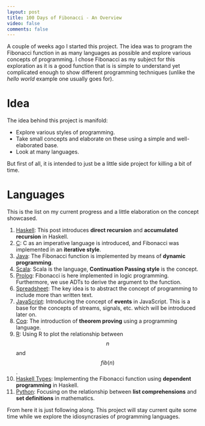 ```yaml
---
layout: post
title: 100 Days of Fibonacci - An Overview
video: false
comments: false
---
```


A couple of weeks ago I started this project. The idea was to program
the Fibonacci function in as many languages as possible
and explore various concepts of
programming. I chose Fibonacci as my subject for this exploration as
it is a good function that is is simple to understand yet complicated
enough to show different programming techniques (unlike the _hello world_
example one usually goes for).

# Idea
The idea behind this project is manifold:

* Explore various styles of programming.
* Take small concepts and elaborate on these using a simple
  and well-elaborated base.
* Look at many languages.

But first of all, it is intended to just be a little side project
for killing a bit of time.

# Languages
This is the list on my current progress and a little elaboration on
the concept showcased.

1.  [Haskell](http://buchi.dk/blog/100-days-of-fibonacci-day-0-haskell/):
    This post introduces __direct recursion__ and __accumulated recursion__
    in Haskell.
2.  [C](http://buchi.dk/blog/100-days-of-fibonacci-day-1-c/):
    C as an imperative language is introduced, and Fibonacci was implemented
    in an __iterative style__.
3.  [Java](http://buchi.dk/blog/100-days-of-fibonacci-day-2-java/):
    The Fibonacci function is implemented by means of
    __dynamic programming__.
4.  [Scala](http://buchi.dk/blog/100-days-of-fibonacci-day-3-scala/):
    Scala is the language, __Continuation Passing style__ is the concept.
5.  [Prolog](http://buchi.dk/blog/100-days-of-fibonacci-day-4-prolog/):
    Fibonacci is here implemented in logic programming. Furthermore, we use
    ADTs to derive the argument to the function.
6.  [Spreadsheet](http://buchi.dk/blog/100-days-of-fibonacci-day-5-spreadsheet/):
    The key idea is to abstract the concept of programming to include more
    than written text.
7.  [JavaScript](http://buchi.dk/blog/100-days-of-fibonacci-day-6-javascript/):
    Introducing the concept of __events__ in JavaScript. This is a base for
    the concepts of streams, signals, etc. which will be introduced later on.
8.  [Coq](/blog/100-days-of-fibonacci-day-7-coq/):
    The introduction of __theorem proving__ using a programming language.
9.  [R](/blog/100-days-of-fibonacci-day-8-r/): Using R to plot the
    relationship between $$n$$ and $$fib(n)$$.
10. [Haskell Types](/blog/100-days-of-fibonacci-day-9-haskell-types/):
    Implementing the Fibonacci function using __dependent programming__
    in Haskell.
11. [Python](/blog/100-days-of-fibonacci-day-10-python/):
    Focusing on the relationship between __list comprehensions__ and
    __set definitions__ in mathematics.

From here it is just following along. This project will stay current
quite some time while we explore the idiosyncrasies of programming
languages.

